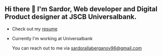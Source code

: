 ## Hi there 👋 I'm Sardor, Web developer and Digital Product designer at JSCB Universalbank.

* Check out my [resume](https://gist.github.com/SardorAllaberganov/65e4d59f03e3fdffeb4f9bb1b545e9fc)
* Currently I'm working at Universalbank

  You can reach out to me via [sardorallaberganov96@gmail.com](mailto:sardorallaberganov96@gmail.com)

<!--
**SardorAllaberganov/SardorAllaberganov** is a ✨ _special_ ✨ repository because its `README.md` (this file) appears on your GitHub profile.

Here are some ideas to get you started:

- 🔭 I’m currently working on ...
- 🌱 I’m currently learning ...
- 👯 I’m looking to collaborate on ...
- 🤔 I’m looking for help with ...
- 💬 Ask me about ...
- 📫 How to reach me: ...
- 😄 Pronouns: ...
- ⚡ Fun fact: ...
-->
